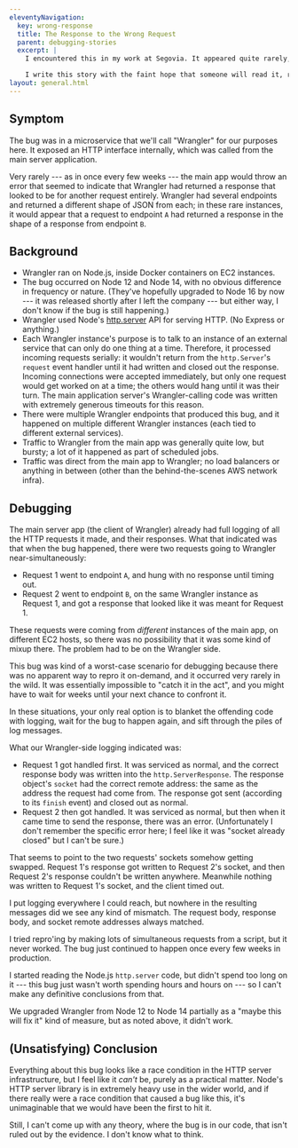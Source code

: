 ```yaml
---
eleventyNavigation:
  key: wrong-response
  title: The Response to the Wrong Request
  parent: debugging-stories
  excerpt: |
    I encountered this in my work at Segovia. It appeared quite rarely, and everyone's best efforts at debugging turned up nothing. For all I know it's still happening. When I left the company, I wrote in the internal bug tracker that if anyone ever solves this mystery, they are to contact me and tell me what the hell was going on, or else I'll be haunted forever.

    I write this story with the faint hope that someone will read it, recognize this problem, and finally give me some closure.
layout: general.html
---
```


## Symptom

The bug was in a microservice that we'll call "Wrangler" for our purposes here. It exposed an HTTP interface internally, which was called from the main server application.

Very rarely --- as in once every few weeks --- the main app would throw an error that seemed to indicate that Wrangler had returned a response that looked to be for another request entirely. Wrangler had several endpoints and returned a different shape of JSON from each; in these rare instances, it would appear that a request to endpoint `A` had returned a response in the shape of a response from endpoint `B`.

## Background

- Wrangler ran on Node.js, inside Docker containers on EC2 instances.
- The bug occurred on Node 12 and Node 14, with no obvious difference in frequency or nature. (They've hopefully upgraded to Node 16 by now --- it was released shortly after I left the company --- but either way, I don't know if the bug is still happening.)
- Wrangler used Node's [http.server](https://nodejs.org/docs/latest-v14.x/api/http.html#http_class_http_server) API for serving HTTP. (No Express or anything.)
- Each Wrangler instance's purpose is to talk to an instance of an external service that can only do one thing at a time. Therefore, it processed incoming requests serially: it wouldn't return from the `http.Server`'s `request` event handler until it had written and closed out the response. Incoming connections were accepted immediately, but only one request would get worked on at a time; the others would hang until it was their turn. The main application server's Wrangler-calling code was written with extremely generous timeouts for this reason.
- There were multiple Wrangler endpoints that produced this bug, and it happened on multiple different Wrangler instances (each tied to different external services).
- Traffic to Wrangler from the main app was generally quite low, but bursty; a lot of it happened as part of scheduled jobs.
- Traffic was direct from the main app to Wrangler; no load balancers or anything in between (other than the behind-the-scenes AWS network infra).

## Debugging

The main server app (the client of Wrangler) already had full logging of all the HTTP requests it made, and their responses. What that indicated was that when the bug happened, there were two requests going to Wrangler near-simultaneously:

- Request 1 went to endpoint `A`, and hung with no response until timing out.
- Request 2 went to endpoint `B`, on the same Wrangler instance as Request 1, and got a response that looked like it was meant for Request 1.

These requests were coming from _different_ instances of the main app, on different EC2 hosts, so there was no possibility that it was some kind of mixup there. The problem had to be on the Wrangler side.

This bug was kind of a worst-case scenario for debugging because there was no apparent way to repro it on-demand, and it occurred very rarely in the wild. It was essentially impossible to "catch it in the act", and you might have to wait for weeks until your next chance to confront it.

In these situations, your only real option is to blanket the offending code with logging, wait for the bug to happen again, and sift through the piles of log messages.

What our Wrangler-side logging indicated was:

- Request 1 got handled first. It was serviced as normal, and the correct response body was written into the `http.ServerResponse`. The response object's `socket` had the correct remote address: the same as the address the request had come from. The response got sent (according to its `finish` event) and closed out as normal.
- Request 2 then got handled. It was serviced as normal, but then when it came time to send the response, there was an error. (Unfortunately I don't remember the specific error here; I feel like it was "socket already closed" but I can't be sure.)

That seems to point to the two requests' sockets somehow getting swapped. Request 1's response got written to Request 2's socket, and then Request 2's response couldn't be written anywhere. Meanwhile nothing was written to Request 1's socket, and the client timed out.

I put logging everywhere I could reach, but nowhere in the resulting messages did we see any kind of mismatch. The request body, response body, and socket remote addresses always matched.

I tried repro'ing by making lots of simultaneous requests from a script, but it never worked. The bug just continued to happen once every few weeks in production.

I started reading the Node.js `http.server` code, but didn't spend too long on it --- this bug just wasn't worth spending hours and hours on --- so I can't make any definitive conclusions from that.

We upgraded Wrangler from Node 12 to Node 14 partially as a "maybe this will fix it" kind of measure, but as noted above, it didn't work.

## (Unsatisfying) Conclusion

Everything about this bug looks like a race condition in the HTTP server infrastructure, but I feel like it _can't_ be, purely as a practical matter. Node's HTTP server library is in extremely heavy use in the wider world, and if there really were a race condition that caused a bug like this, it's unimaginable that we would have been the first to hit it.

Still, I can't come up with any theory, where the bug is in our code, that isn't ruled out by the evidence. I don't know what to think.
